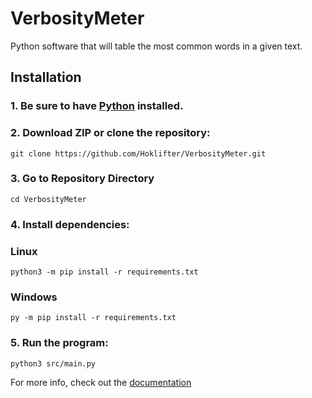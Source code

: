 # VerbosityMeter
Python software that will table the most common words in a given text.

## Installation <a name="installation"></a>
### 1. Be sure to have [Python](https://www.python.org/download/releases/) installed.


### 2. Download ZIP or clone the repository:
```
git clone https://github.com/Hoklifter/VerbosityMeter.git
```


### 3. Go to Repository Directory
```
cd VerbosityMeter
```


### 4. Install dependencies:
### Linux
```
python3 -m pip install -r requirements.txt
```
### Windows
```
py -m pip install -r requirements.txt
```



### 5. Run the program:

```
python3 src/main.py
```

For more info, check out the [documentation](https://github.com/Hoklifter/VerbosityMeter/blob/main/docs/user_guide.md)
